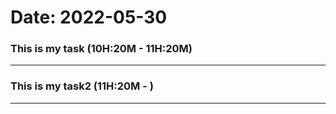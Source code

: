 # Date: 2022-05-30

### This is my task (10H:20M - 11H:20M)


---

### This is my task2 (11H:20M - )

---

